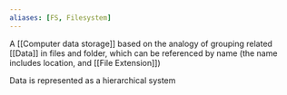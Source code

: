 ```yaml
---
aliases: [FS, Filesystem]
---
```


A [[Computer data storage]] based on the analogy of grouping related [[Data]] in files and folder, which can be referenced by name (the name includes location, and [[File Extension]])

Data is represented as a hierarchical system